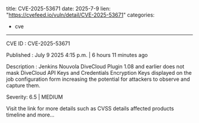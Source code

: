  
title: CVE-2025-53671
date: 2025-7-9
lien: "https://cvefeed.io/vuln/detail/CVE-2025-53671"
categories:
  - cve
---

CVE ID : CVE-2025-53671

Published :  July 9
2025
4:15 p.m. | 6 hours
11 minutes ago

Description : Jenkins Nouvola DiveCloud Plugin 1.08 and earlier does not mask DiveCloud API Keys and Credentials Encryption Keys displayed on the job configuration form
increasing the potential for attackers to observe and capture them.

Severity: 6.5 | MEDIUM

Visit the link for more details
such as CVSS details
affected products
timeline
and more...
